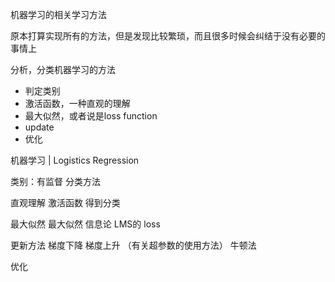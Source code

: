 机器学习的相关学习方法

原本打算实现所有的方法，但是发现比较繁琐，而且很多时候会纠结于没有必要的事情上

分析，分类机器学习的方法

* 判定类别
* 激活函数，一种直观的理解
* 最大似然，或者说是loss function
* update
* 优化

机器学习 | Logistics Regression

类别：有监督
分类方法

直观理解
激活函数 得到分类

最大似然
最大似然 信息论
LMS的 loss

更新方法
梯度下降
梯度上升
（有关超参数的使用方法）
牛顿法

优化